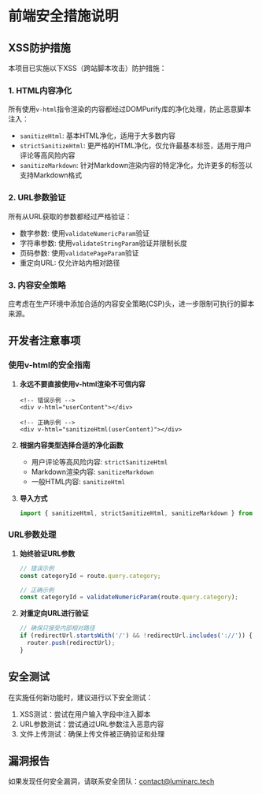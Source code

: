 # 前端安全措施说明

## XSS防护措施

本项目已实施以下XSS（跨站脚本攻击）防护措施：

### 1. HTML内容净化

所有使用`v-html`指令渲染的内容都经过DOMPurify库的净化处理，防止恶意脚本注入：

- `sanitizeHtml`: 基本HTML净化，适用于大多数内容
- `strictSanitizeHtml`: 更严格的HTML净化，仅允许最基本标签，适用于用户评论等高风险内容
- `sanitizeMarkdown`: 针对Markdown渲染内容的特定净化，允许更多的标签以支持Markdown格式

### 2. URL参数验证

所有从URL获取的参数都经过严格验证：

- 数字参数: 使用`validateNumericParam`验证
- 字符串参数: 使用`validateStringParam`验证并限制长度
- 页码参数: 使用`validatePageParam`验证
- 重定向URL: 仅允许站内相对路径

### 3. 内容安全策略

应考虑在生产环境中添加合适的内容安全策略(CSP)头，进一步限制可执行的脚本来源。

## 开发者注意事项

### 使用v-html的安全指南

1. **永远不要直接使用v-html渲染不可信内容**
   ```vue
   <!-- 错误示例 -->
   <div v-html="userContent"></div>
   
   <!-- 正确示例 -->
   <div v-html="sanitizeHtml(userContent)"></div>
   ```

2. **根据内容类型选择合适的净化函数**
   - 用户评论等高风险内容: `strictSanitizeHtml`
   - Markdown渲染内容: `sanitizeMarkdown`
   - 一般HTML内容: `sanitizeHtml`

3. **导入方式**
   ```javascript
   import { sanitizeHtml, strictSanitizeHtml, sanitizeMarkdown } from '../utils/sanitize';
   ```

### URL参数处理

1. **始终验证URL参数**
   ```javascript
   // 错误示例
   const categoryId = route.query.category;
   
   // 正确示例
   const categoryId = validateNumericParam(route.query.category);
   ```

2. **对重定向URL进行验证**
   ```javascript
   // 确保只接受内部相对路径
   if (redirectUrl.startsWith('/') && !redirectUrl.includes('://')) {
     router.push(redirectUrl);
   }
   ```

## 安全测试

在实施任何新功能时，建议进行以下安全测试：

1. XSS测试：尝试在用户输入字段中注入脚本
2. URL参数测试：尝试通过URL参数注入恶意内容
3. 文件上传测试：确保上传文件被正确验证和处理

## 漏洞报告

如果发现任何安全漏洞，请联系安全团队：contact@luminarc.tech 